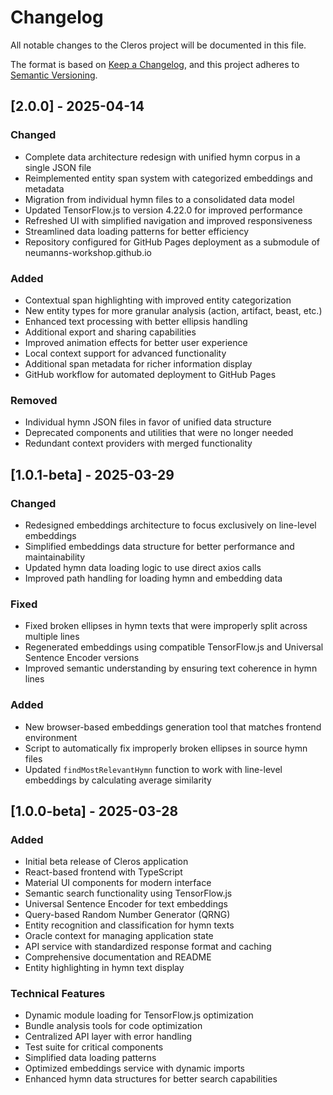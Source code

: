 # Changelog

All notable changes to the Cleros project will be documented in this file.

The format is based on [Keep a Changelog](https://keepachangelog.com/en/1.0.0/),
and this project adheres to [Semantic Versioning](https://semver.org/spec/v2.0.0.html).

## [2.0.0] - 2025-04-14

### Changed
- Complete data architecture redesign with unified hymn corpus in a single JSON file
- Reimplemented entity span system with categorized embeddings and metadata
- Migration from individual hymn files to a consolidated data model
- Updated TensorFlow.js to version 4.22.0 for improved performance
- Refreshed UI with simplified navigation and improved responsiveness
- Streamlined data loading patterns for better efficiency
- Repository configured for GitHub Pages deployment as a submodule of neumanns-workshop.github.io

### Added
- Contextual span highlighting with improved entity categorization 
- New entity types for more granular analysis (action, artifact, beast, etc.)
- Enhanced text processing with better ellipsis handling
- Additional export and sharing capabilities
- Improved animation effects for better user experience
- Local context support for advanced functionality
- Additional span metadata for richer information display
- GitHub workflow for automated deployment to GitHub Pages

### Removed
- Individual hymn JSON files in favor of unified data structure
- Deprecated components and utilities that were no longer needed
- Redundant context providers with merged functionality

## [1.0.1-beta] - 2025-03-29

### Changed
- Redesigned embeddings architecture to focus exclusively on line-level embeddings
- Simplified embeddings data structure for better performance and maintainability
- Updated hymn data loading logic to use direct axios calls
- Improved path handling for loading hymn and embedding data

### Fixed
- Fixed broken ellipses in hymn texts that were improperly split across multiple lines
- Regenerated embeddings using compatible TensorFlow.js and Universal Sentence Encoder versions
- Improved semantic understanding by ensuring text coherence in hymn lines

### Added
- New browser-based embeddings generation tool that matches frontend environment
- Script to automatically fix improperly broken ellipses in source hymn files
- Updated `findMostRelevantHymn` function to work with line-level embeddings by calculating average similarity

## [1.0.0-beta] - 2025-03-28

### Added
- Initial beta release of Cleros application
- React-based frontend with TypeScript
- Material UI components for modern interface
- Semantic search functionality using TensorFlow.js
- Universal Sentence Encoder for text embeddings
- Query-based Random Number Generator (QRNG)
- Entity recognition and classification for hymn texts
- Oracle context for managing application state
- API service with standardized response format and caching
- Comprehensive documentation and README
- Entity highlighting in hymn text display

### Technical Features
- Dynamic module loading for TensorFlow.js optimization
- Bundle analysis tools for code optimization
- Centralized API layer with error handling
- Test suite for critical components
- Simplified data loading patterns
- Optimized embeddings service with dynamic imports
- Enhanced hymn data structures for better search capabilities 